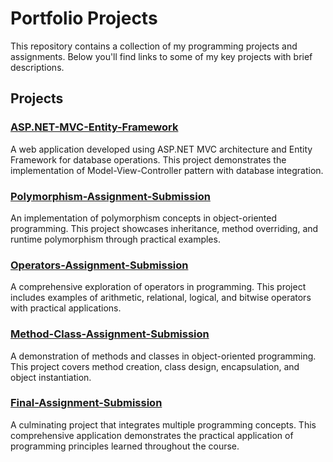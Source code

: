 # Portfolio Projects

This repository contains a collection of my programming projects and assignments. Below you'll find links to some of my key projects with brief descriptions.

## Projects

### [ASP.NET-MVC-Entity-Framework](https://github.com/emrahaslangiri11/ASP.NET-MVC-Entity-Framework)
A web application developed using ASP.NET MVC architecture and Entity Framework for database operations. This project demonstrates the implementation of Model-View-Controller pattern with database integration.

### [Polymorphism-Assignment-Submission](https://github.com/emrahaslangiri11/Polymorphism-Assignment-Submission)
An implementation of polymorphism concepts in object-oriented programming. This project showcases inheritance, method overriding, and runtime polymorphism through practical examples.

### [Operators-Assignment-Submission](https://github.com/emrahaslangiri11/Operators-Assignment-Submission)
A comprehensive exploration of operators in programming. This project includes examples of arithmetic, relational, logical, and bitwise operators with practical applications.

### [Method-Class-Assignment-Submission](https://github.com/emrahaslangiri11/Method-Class-Assignment-Submission)
A demonstration of methods and classes in object-oriented programming. This project covers method creation, class design, encapsulation, and object instantiation.

### [Final-Assignment-Submission](https://github.com/emrahaslangiri11/Final-Assignment-Submission)
A culminating project that integrates multiple programming concepts. This comprehensive application demonstrates the practical application of programming principles learned throughout the course.